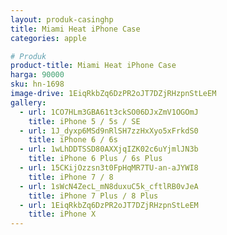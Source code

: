 ```yaml
---
layout: produk-casinghp
title: Miami Heat iPhone Case
categories: apple

# Produk
product-title: Miami Heat iPhone Case
harga: 90000
sku: hn-1698
image-drive: 1EiqRkbZq6DzPR2oJT7DZjRHzpnStLeEM
gallery:
  - url: 1CO7HLm3GBA61t3ckSO06DJxZmV1OGOmJ
    title: iPhone 5 / 5s / SE
  - url: 1J_dyxp6MSd9nRlSH7zzHxXyo5xFrkdS0
    title: iPhone 6 / 6s
  - url: 1wLhDDTSSD80AXXjqIZK02c6uYjmlJN3b
    title: iPhone 6 Plus / 6s Plus
  - url: 15CKijOzzsn3t0FpHqMR7TU-an-aJYWI8
    title: iPhone 7 / 8
  - url: 1sWcN4ZecL_mN8duxuC5k_cftlRB0vJeA
    title: iPhone 7 Plus / 8 Plus
  - url: 1EiqRkbZq6DzPR2oJT7DZjRHzpnStLeEM
    title: iPhone X
---
```


